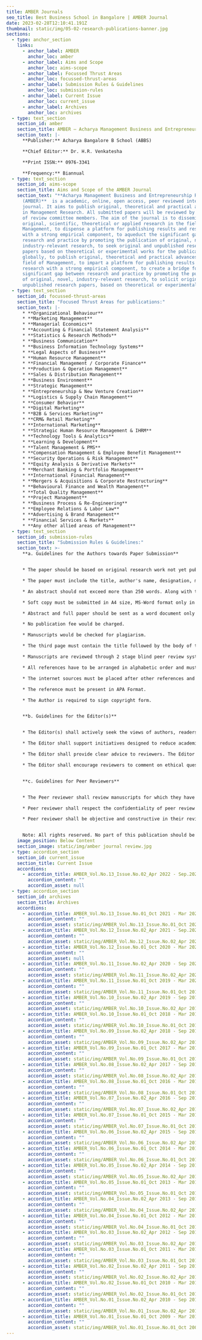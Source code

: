 ```yaml
---
title: AMBER Journals
seo_title: Best Business School in Bangalore | AMBER Journal
date: 2023-02-28T12:10:41.191Z
thumbnail: static/img/05-02-research-publications-banner.jpg
sections:
  - type: anchor_section
    links:
      - anchor_label: AMBER
        anchor_loc: amber
      - anchor_label: Aims and Scope
        anchor_loc: aims-scope
      - anchor_label: Focussed Thrust Areas
        anchor_loc: focussed-thrust-areas
      - anchor_label: Submission Rules & Guidelines
        anchor_loc: submission-rules
      - anchor_label: Current Issue
        anchor_loc: current_issue
      - anchor_label: Archives
        anchor_loc: archives
  - type: text_section
    section_id: amber
    section_title: AMBER – Acharya Management Business and Entrepreneurship Review Journal
    section_text: |-
      **Publisher:** Acharya Bangalore B School (ABBS)

      **Chief Editor:** Dr. H.R. Venkatesha

      **Print ISSN:** 0976-3341

      **Frequency:** Biannual
  - type: text_section
    section_id: aims-scope
    section_title: Aims and Scope of the AMBER Journal
    section_text: "**Acharya Management Business and Entrepreneurship Review Journal
      (AMBER)**  is a academic, online, open access, peer reviewed international
      journal. It aims to publish original, theoretical and practical advances
      in Management Research. All submitted papers will be reviewed by the board
      of review committee members. The aim of the journal is to disseminate
      original, scientific, theoretical or applied research in the field of
      Management, to dispense a platform for publishing results and research
      with a strong empirical component, to aqueduct the significant gap between
      research and practice by promoting the publication of original, novel,
      industry-relevant research, to seek original and unpublished research
      papers based on theoretical or experimental works for the publication
      globally, to publish original, theoretical and practical advances in the
      field of Management, to impart a platform for publishing results and
      research with a strong empirical component, to create a bridge for
      significant gap between research and practice by promoting the publication
      of original, novel, industry-relevant research, to solicit original and
      unpublished research papers, based on theoretical or experimental works."
  - type: text_section
    section_id: focussed-thrust-areas
    section_title: "Focused Thrust Areas for publications:"
    section_text: |-
      * **Organizational Behaviour**
      * **Marketing Management**
      * **Managerial Economics**
      * **Accounting & Financial Statement Analysis**
      * **Statistics & Research Methods**
      * **Business Communication**
      * **Business Information Technology Systems**
      * **Legal Aspects of Business**
      * **Human Resource Management**
      * **Financial Management / Corporate Finance**
      * **Production & Operation Management**
      * **Sales & Distribution Management**
      * **Business Environment**
      * **Strategic Management**
      * **Entrepreneurship & New Venture Creation**
      * **Logistics & Supply Chain Management**
      * **Consumer Behavior**
      * **Digital Marketing**
      * **B2B & Services Marketing**
      * **CRM& Retail Marketing**
      * **International Marketing**
      * **Strategic Human Resource Management & IHRM**
      * **Technology Tools & Analytics**
      * **Learning & Development**
      * **Talent Management & PMS**
      * **Compensation Management & Employee Benefit Management**
      * **Security Operations & Risk Management**
      * **Equity Analysis & Derivative Markets**
      * **Merchant Banking & Portfolio Management**
      * **International Financial Management**
      * **Mergers & Acquisitions & Corporate Restructuring**
      * **Behavioural Finance and Wealth Management**
      * **Total Quality Management**
      * **Project Management**
      * **Business Process & Re-Engineering**
      * **Employee Relations & Labor Law**
      * **Advertising & Brand Management**
      * **Financial Services & Markets**
      * **Any other allied areas of Management**
  - type: text_section
    section_id: submission-rules
    section_title: "Submission Rules & Guidelines:"
    section_text: >-
      **a. Guidelines for the Authors towards Paper Submission**


      * The paper should be based on original research work not yet published, not exceeding 8000 words. If the paper has been sent for publication elsewhere, that fact must be notified.

      * The paper must include the title, author's name, designation, mailing address, mobile number and e-mail address in the first page.

      * An abstract should not exceed more than 250 words. Along with the abstract, author(s) need to specify four to six key words in the second page.

      * Soft copy must be submitted in A4 size, MS-Word format only in Times New Roman with heading of 14 font size and remaining text size 12 with spacing 1.5 as a single line. There must be no tab for the first sentence of every paragraph.

      * Abstract and full paper should be sent as a word document only to: **amber@abbs.edu.in**

      * No publication fee would be charged.

      * Manuscripts would be checked for plagiarism.

      * The third page must contain the title followed by the body of the manuscript.

      * Manuscripts are reviewed through 2 stage blind peer review system by experts in the subject area. To ensure anonymity, the author's name and other details should only appear on the first page and should not be repeated anywhere else.

      * All references have to be arranged in alphabetic order and must be numbered.

      * The internet sources must be placed after other references and must be numbered separately.

      * The reference must be present in APA Format.

      * The Author is required to sign copyright form.


      **b. Guidelines for the Editor(s)**


      * The Editor(s) shall actively seek the views of authors, readers, reviewers, and editorial board members about ways of improving the quality of journal.

      * The Editor shall support initiatives designed to reduce academic misconduct. The Editor shall support initiatives to educate researchers about publication and peer review process.

      * The Editor shall provide clear advice to reviewers. The Editor shall require reviewers to disclose any potential competing interests before agreeing to review a submission.

      * The Editor shall encourage reviewers to comment on ethical questions and possible research misconduct raised by submissions.


      **c. Guidelines for Peer Reviewers**


      * The Peer reviewer shall review manuscripts for which they have the subject expertise required to carry out a proper assessment.

      * Peer reviewer shall respect the confidentiality of peer review and shall not reveal any details of the manuscript under review and of its review.

      * Peer reviewer shall be objective and constructive in their reviews. The review comments shall be forwarded within the stipulated time to the Editor as per the format.


      Note: All rights reserved. No part of this publication should be reproduced, stored in a retrieval system or transmitted in any form or by any means - electronic, mechanical, photocopying, recording and / or otherwise without the prior written permission of the author and the publisher.
    image_position: Below Content
    section_image: static/img/amber journal review.jpg
  - type: accordion_section
    section_id: current_issue
    section_title: Current Issue
    accordions:
      - accordion_title: AMBER_Vol.No.13_Issue.No.02_Apr 2022 - Sep.2022
        accordion_content: ""
        accordion_asset: null
  - type: accordion_section
    section_id: archives
    section_title: Archives
    accordions:
      - accordion_title: AMBER_Vol.No.13_Issue.No.01_Oct 2021 - Mar 2022
        accordion_content: ""
        accordion_asset: static/img/AMBER_Vol.No.13_Issue.No.01_Oct 2021 - Mar 2022.pdf
      - accordion_title: AMBER_Vol.No.12_Issue.No.02_Apr 2021 - Sep.2021
        accordion_content: ""
        accordion_asset: static/img/AMBER_Vol.No.12_Issue.No.02_Apr 2021 - Sep.2021.pdf
      - accordion_title: AMBER_Vol.No.12_Issue.No.01_Oct 2020 - Mar 2021
        accordion_content: ""
        accordion_asset: null
      - accordion_title: AMBER_Vol.No.11_Issue.No.02_Apr 2020 - Sep 2020
        accordion_content: ""
        accordion_asset: static/img/AMBER_Vol.No.11_Issue.No.02_Apr 2020 - Sep 2020.pdf
      - accordion_title: AMBER_Vol.No.11_Issue.No.01_Oct 2019 - Mar 2020
        accordion_content: ""
        accordion_asset: static/img/AMBER_Vol.No.11_Issue.No.01_Oct 2019 - Mar 2020.pdf
      - accordion_title: AMBER_Vol.No.10_Issue.No.02_Apr 2019 - Sep 2019
        accordion_content: ""
        accordion_asset: static/img/AMBER_Vol.No.10_Issue.No.02_Apr 2019 - Sep 2019.pdf
      - accordion_title: AMBER_Vol.No.10_Issue.No.01_Oct 2018 - Mar 2019
        accordion_content: ""
        accordion_asset: static/img/AMBER_Vol.No.10_Issue.No.01_Oct 2018 - Mar 2019.pdf
      - accordion_title: AMBER_Vol.No.09_Issue.No.02_Apr 2018 - Sep 2018
        accordion_content: ""
        accordion_asset: static/img/AMBER_Vol.No.09_Issue.No.02_Apr 2018 - Sep 2018.pdf
      - accordion_title: AMBER_Vol.No.09_Issue.No.01_Oct 2017 - Mar 2018
        accordion_content: ""
        accordion_asset: static/img/AMBER_Vol.No.09_Issue.No.01_Oct 2017 - Mar 2018.pdf
      - accordion_title: AMBER_Vol.No.08_Issue.No.02_Apr 2017 - Sep 2017
        accordion_content: ""
        accordion_asset: static/img/AMBER_Vol.No.08_Issue.No.02_Apr 2017 - Sep 2017.pdf
      - accordion_title: AMBER_Vol.No.08_Issue.No.01_Oct 2016 - Mar 2017
        accordion_content: ""
        accordion_asset: static/img/AMBER_Vol.No.08_Issue.No.01_Oct 2016 - Mar 2017.pdf
      - accordion_title: AMBER_Vol.No.07_Issue.No.02_Apr 2016 - Sep 2016
        accordion_content: ""
        accordion_asset: static/img/AMBER_Vol.No.07_Issue.No.02_Apr 2016 - Sep 2016.pdf
      - accordion_title: AMBER_Vol.No.07_Issue.No.01_Oct 2015 - Mar 2016
        accordion_content: ""
        accordion_asset: static/img/AMBER_Vol.No.07_Issue.No.01_Oct 2015 - Mar 2016.pdf
      - accordion_title: AMBER_Vol.No.06_Issue.No.02_Apr 2015 - Sep 2015
        accordion_content: ""
        accordion_asset: static/img/AMBER_Vol.No.06_Issue.No.02_Apr 2015 - Sep 2015.pdf
      - accordion_title: AMBER_Vol.No.06_Issue.No.01_Oct 2014 - Mar 2015
        accordion_content: ""
        accordion_asset: static/img/AMBER_Vol.No.06_Issue.No.01_Oct 2014 - Mar 2015.pdf
      - accordion_title: AMBER_Vol.No.05_Issue.No.02_Apr 2014 - Sep 2014
        accordion_content: ""
        accordion_asset: static/img/AMBER_Vol.No.05_Issue.No.02_Apr 2014 - Sep 2014.pdf
      - accordion_title: AMBER_Vol.No.05_Issue.No.01_Oct 2013 - Mar 2014
        accordion_content: ""
        accordion_asset: static/img/AMBER_Vol.No.05_Issue.No.01_Oct 2013 - Mar 2014.pdf
      - accordion_title: AMBER_Vol.No.04_Issue.No.02_Apr 2013 - Sep 2013
        accordion_content: ""
        accordion_asset: static/img/AMBER_Vol.No.04_Issue.No.02_Apr 2013 - Sep 2013.pdf
      - accordion_title: AMBER_Vol.No.04_Issue.No.01_Oct 2012 - Mar 2013
        accordion_content: ""
        accordion_asset: static/img/AMBER_Vol.No.04_Issue.No.01_Oct 2012 - Mar 2013.pdf
      - accordion_title: AMBER_Vol.No.03_Issue.No.02_Apr 2012 - Sep 2012
        accordion_content: ""
        accordion_asset: static/img/AMBER_Vol.No.03_Issue.No.02_Apr 2012 - Sep 2012.pdf
      - accordion_title: AMBER_Vol.No.03_Issue.No.01_Oct 2011 - Mar 2012
        accordion_content: ""
        accordion_asset: static/img/AMBER_Vol.No.03_Issue.No.01_Oct 2011 - Mar 2012.pdf
      - accordion_title: AMBER_Vol.No.02_Issue.No.02_Apr 2011 - Sep 2011
        accordion_content: ""
        accordion_asset: static/img/AMBER_Vol.No.02_Issue.No.02_Apr 2011 - Sep 2011.pdf
      - accordion_title: AMBER_Vol.No.02_Issue.No.01_Oct 2010 - Mar 2011
        accordion_content: ""
        accordion_asset: static/img/AMBER_Vol.No.02_Issue.No.01_Oct 2010 - Mar 2011.pdf
      - accordion_title: AMBER_Vol.No.01_Issue.No.02_Apr 2010 - Sep 2010
        accordion_content: ""
        accordion_asset: static/img/AMBER_Vol.No.01_Issue.No.02_Apr 2010 - Sep 2010.pdf
      - accordion_title: AMBER_Vol.No.01_Issue.No.01_Oct 2009 - Mar 2010
        accordion_content: ""
        accordion_asset: static/img/AMBER_Vol.No.01_Issue.No.01_Oct 2009 - Mar 2010.pdf
---
```

